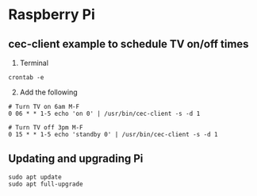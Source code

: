 # Raspberry Pi

## cec-client example to schedule TV on/off times
1. Terminal
```
crontab -e
```

2. Add the following
```
# Turn TV on 6am M-F
0 06 * * 1-5 echo 'on 0' | /usr/bin/cec-client -s -d 1

# Turn TV off 3pm M-F
0 15 * * 1-5 echo 'standby 0' | /usr/bin/cec-client -s -d 1
```

## Updating and upgrading Pi
```
sudo apt update
sudo apt full-upgrade
```

